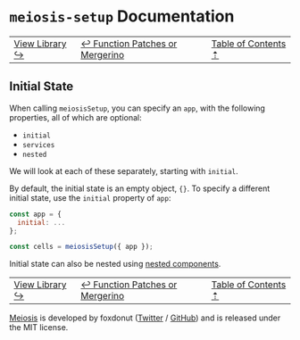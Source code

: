 # `meiosis-setup` Documentation

| | | |
| ---- | ---- | ---- |
| [View Library &rarrhk;](setup-view-library.html) | [&larrhk; Function Patches or Mergerino](setup-function-patches-or-mergerino.html) | [Table of Contents &#8673;](setup-toc.html) |

## Initial State

When calling `meiosisSetup`, you can specify an `app`, with the following properties, all of which
are optional:

- `initial`
- `services`
- `nested`

We will look at each of these separately, starting with `initial`.

By default, the initial state is an empty object, `{}`. To specify a different initial state, use
the `initial` property of `app`:

```js
const app = {
  initial: ...
};

const cells = meiosisSetup({ app });
```

Initial state can also be nested using [nested components](setup-nested-components.html).

| | | |
| ---- | ---- | ---- |
| [View Library &rarrhk;](setup-view-library.html) | [&larrhk; Function Patches or Mergerino](setup-function-patches-or-mergerino.html) | [Table of Contents &#8673;](setup-toc.html) |

[Meiosis](https://meiosis.js.org) is developed by foxdonut ([Twitter](http://twitter.com/foxdonut00) /
[GitHub](https://github.com/foxdonut)) and is released under the MIT license.
